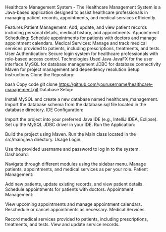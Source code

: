 Healthcare Management System - 
The Healthcare Management System is a Java-based application designed to assist healthcare professionals in managing patient records, appointments, and medical services efficiently.

Features
Patient Management: Add, update, and view patient records including personal details, medical history, and appointments.
Appointment Scheduling: Schedule appointments for patients with doctors and manage appointment calendars.
Medical Services: Manage and track medical services provided to patients, including prescriptions, treatments, and tests.
User Authentication: Secure login system for healthcare professionals with role-based access control.
Technologies Used
Java
JavaFX for the user interface
MySQL for database management
JDBC for database connectivity
Maven for project management and dependency resolution
Setup Instructions
Clone the Repository:

bash
Copy code
git clone https://github.com/yourusername/healthcare-management.git
Database Setup:

Install MySQL and create a new database named healthcare_management.
Import the database schema from the database.sql file located in the database directory.
IDE Configuration:

Import the project into your preferred Java IDE (e.g., IntelliJ IDEA, Eclipse).
Set up the MySQL JDBC driver in your IDE.
Run the Application:

Build the project using Maven.
Run the Main class located in the src/main/java directory.
Usage
Login:

Use the provided username and password to log in to the system.
Dashboard:

Navigate through different modules using the sidebar menu.
Manage patients, appointments, and medical services as per your role.
Patient Management:

Add new patients, update existing records, and view patient details.
Schedule appointments for patients with doctors.
Appointment Management:

View upcoming appointments and manage appointment calendars.
Reschedule or cancel appointments as necessary.
Medical Services:

Record medical services provided to patients, including prescriptions, treatments, and tests.
View and update service records.
